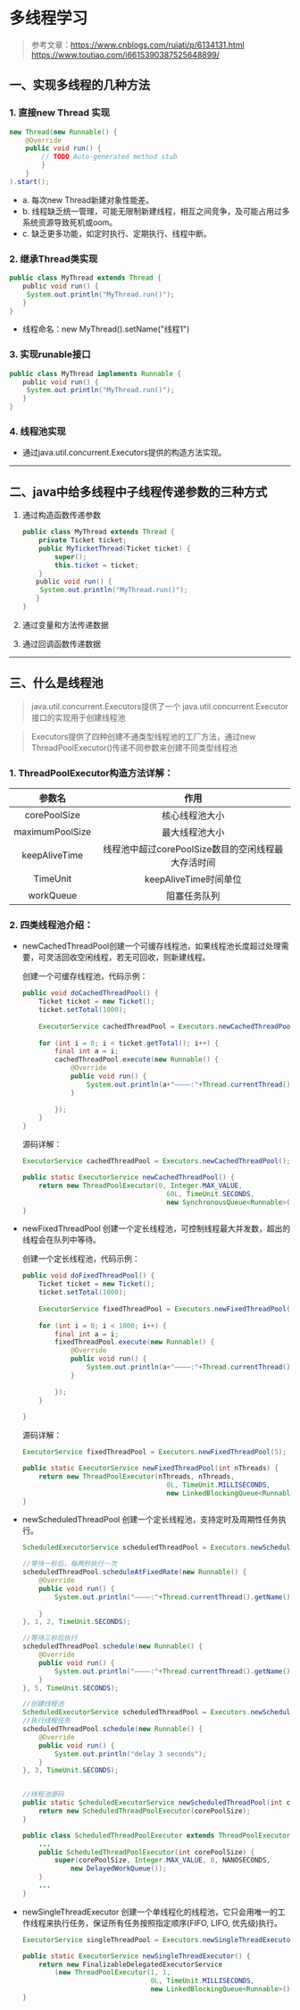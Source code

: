 # 多线程学习

>参考文章：https://www.cnblogs.com/ruiati/p/6134131.html  
https://www.toutiao.com/i6615390387525648899/


## 一、实现多线程的几种方法

### 1. 直接new Thread 实现
```java
new Thread(new Runnable() {
    @Override
    public void run() {
        // TODO Auto-generated method stub
        }
    }
).start();
```
- a. 每次new Thread新建对象性能差。
- b. 线程缺乏统一管理，可能无限制新建线程，相互之间竞争，及可能占用过多系统资源导致死机或oom。
- c. 缺乏更多功能，如定时执行、定期执行、线程中断。

### 2. 继承Thread类实现

```java
public class MyThread extends Thread {  
　　public void run() {  
　　 System.out.println("MyThread.run()");  
　　}  
}  
```
- 线程命名：new MyThread().setName("线程1")

### 3. 实现runable接口 

```java
public class MyThread implements Runnable {  
　　public void run() {  
　　 System.out.println("MyThread.run()");  
　　}  
} 
```

### 4. 线程池实现

- 通过java.util.concurrent.Executors提供的构造方法实现。


---

## 二、java中给多线程中子线程传递参数的三种方式

1. 通过构造函数传递参数

    ```java
    public class MyThread extends Thread {
        private Ticket ticket;	
        public MyTicketThread(Ticket ticket) {
            super();
            this.ticket = ticket;
        }  
    　　public void run() {  
    　　 System.out.println("MyThread.run()");  
    　　} 
    } 
    ```


2. 通过变量和方法传递数据



3. 通过回调函数传递数据



-----

## 三、什么是线程池 

> java.util.concurrent.Executors提供了一个 java.util.concurrent.Executor接口的实现用于创建线程池


> Executors提供了四种创建不通类型线程池的工厂方法，通过new ThreadPoolExecutor()传递不同参数来创建不同类型线程池

### 1. ThreadPoolExecutor构造方法详解：

|参数名 |作用|
|:--:|:--:|
|corePoolSize   |核心线程池大小|
|maximumPoolSize|最大线程池大小|
|keepAliveTime  |线程池中超过corePoolSize数目的空闲线程最大存活时间|
|TimeUnit       |keepAliveTime时间单位|
|workQueue      |阻塞任务队列|



### 2. 四类线程池介绍：

* newCachedThreadPool创建一个可缓存线程池，如果线程池长度超过处理需要，可灵活回收空闲线程，若无可回收，则新建线程。

    创建一个可缓存线程池，代码示例：

    ```java
    public void doCachedThreadPool() {
		Ticket ticket = new Ticket();
		ticket.setTotal(1000);
		
		ExecutorService cachedThreadPool = Executors.newCachedThreadPool();
		
		for (int i = 0; i < ticket.getTotal(); i++) {
			final int a = i;
			cachedThreadPool.execute(new Runnable() {
				@Override
				public void run() {					
					System.out.println(a+"————:"+Thread.currentThread().getName());
				}
			
			});
		}
	}

    ```

    源码详解：
    ```java
    ExecutorService cachedThreadPool = Executors.newCachedThreadPool();

    public static ExecutorService newCachedThreadPool() {
        return new ThreadPoolExecutor(0, Integer.MAX_VALUE,
                                        60L, TimeUnit.SECONDS,
                                        new SynchronousQueue<Runnable>());
    }
    ```


* newFixedThreadPool 创建一个定长线程池，可控制线程最大并发数，超出的线程会在队列中等待。

    创建一个定长线程池，代码示例：
    ```java
    public void doFixedThreadPool() {
		Ticket ticket = new Ticket();
		ticket.setTotal(1000);
		
		ExecutorService fixedThreadPool = Executors.newFixedThreadPool(5);
		
		for (int i = 0; i < 1000; i++) {
			final int a = i;
			fixedThreadPool.execute(new Runnable() {
				@Override
				public void run() {					
					System.out.println(a+"————:"+Thread.currentThread().getName());
				}
			
			});
		}
		
	}
    ```

    源码详解：

    ```java
    ExecutorService fixedThreadPool = Executors.newFixedThreadPool(5);

    public static ExecutorService newFixedThreadPool(int nThreads) {
        return new ThreadPoolExecutor(nThreads, nThreads,
                                        0L, TimeUnit.MILLISECONDS,
                                        new LinkedBlockingQueue<Runnable>());
    }
    ```


* newScheduledThreadPool 创建一个定长线程池，支持定时及周期性任务执行。

    ```java
    ScheduledExecutorService scheduledThreadPool = Executors.newScheduledThreadPool(10);

    //等待一秒后，每两秒执行一次			
    scheduledThreadPool.scheduleAtFixedRate(new Runnable() {			 
        @Override
        public void run() {
            System.out.println("————:"+Thread.currentThread().getName());
            
        }
    }, 1, 2, TimeUnit.SECONDS);
    
    //等待三秒后执行
    scheduledThreadPool.schedule(new Runnable() {				
        @Override
        public void run() {				
            System.out.println("————:"+Thread.currentThread().getName());
        }
    }, 5, TimeUnit.SECONDS);
    ```


    ```java  
    //创建线程池
    ScheduledExecutorService scheduledThreadPool = Executors.newScheduledThreadPool(5);
    //执行线程任务
    scheduledThreadPool.schedule(new Runnable() {
        @Override
        public void run() {
            System.out.println("delay 3 seconds");
        }
    }, 3, TimeUnit.SECONDS);


    //线程池源码
    public static ScheduledExecutorService newScheduledThreadPool(int corePoolSize) {
        return new ScheduledThreadPoolExecutor(corePoolSize);
    }

    public class ScheduledThreadPoolExecutor extends ThreadPoolExecutor implements ScheduledExecutorService {     
        ...
        public ScheduledThreadPoolExecutor(int corePoolSize) {
            super(corePoolSize, Integer.MAX_VALUE, 0, NANOSECONDS,
                new DelayedWorkQueue());
        }
        ...
    }


    ```



* newSingleThreadExecutor 创建一个单线程化的线程池，它只会用唯一的工作线程来执行任务，保证所有任务按照指定顺序(FIFO, LIFO, 优先级)执行。

    ```java
    ExecutorService singleThreadPool = Executors.newSingleThreadExecutor();

    public static ExecutorService newSingleThreadExecutor() {
        return new FinalizableDelegatedExecutorService
            (new ThreadPoolExecutor(1, 1,
                                    0L, TimeUnit.MILLISECONDS,
                                    new LinkedBlockingQueue<Runnable>()));
    }

    ```